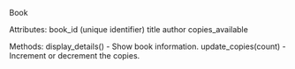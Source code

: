Book

Attributes:
book_id (unique identifier)
title
author
copies_available

Methods:
display_details() - Show book information.
update_copies(count) - Increment or decrement the copies.